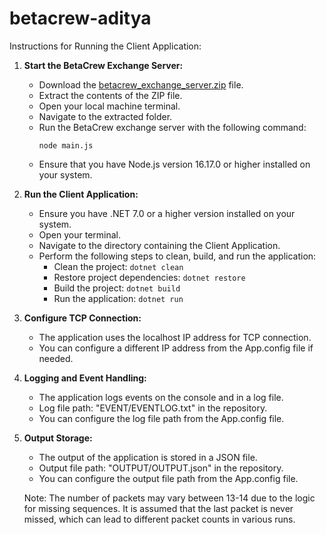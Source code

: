 # betacrew-aditya

Instructions for Running the Client Application:

1. **Start the BetaCrew Exchange Server:**

   - Download the [betacrew_exchange_server.zip](https://github.com/aditya-bsingh5/betacrew-aditya/files/12538214/betacrew_exchange_server.zip) file.
   - Extract the contents of the ZIP file.
   - Open your local machine terminal.
   - Navigate to the extracted folder.
   - Run the BetaCrew exchange server with the following command:
     ```
     node main.js
     ```
   - Ensure that you have Node.js version 16.17.0 or higher installed on your system.

2. **Run the Client Application:**

   - Ensure you have .NET 7.0 or a higher version installed on your system.
   - Open your terminal.
   - Navigate to the directory containing the Client Application.
   - Perform the following steps to clean, build, and run the application:
     - Clean the project: `dotnet clean`
     - Restore project dependencies: `dotnet restore`
     - Build the project: `dotnet build`
     - Run the application: `dotnet run`

3. **Configure TCP Connection:**

   - The application uses the localhost IP address for TCP connection.
   - You can configure a different IP address from the App.config file if needed.

4. **Logging and Event Handling:**

   - The application logs events on the console and in a log file.
   - Log file path: "EVENT/EVENTLOG.txt" in the repository.
   - You can configure the log file path from the App.config file.

5. **Output Storage:**

   - The output of the application is stored in a JSON file.
   - Output file path: "OUTPUT/OUTPUT.json" in the repository.
   - You can configure the output file path from the App.config file.

   Note: The number of packets may vary between 13-14 due to the logic for missing sequences. It is assumed that the last packet is never missed, which can lead to different packet counts in various runs.
